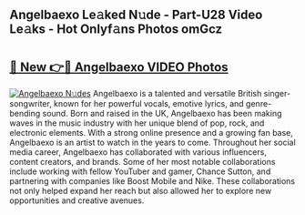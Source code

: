 ## Angelbaexo Le𝚊ked N𝚞de - Part-U28 Video Le𝚊ks - Hot Onlyf𝚊ns Photos omGcz

# <h2><a href="http://ab102.deff.icu/?id=Angelbaexo">🔗 New 👉🔴 Angelbaexo VIDEO Photos</a></h2>

[![Angelbaexo N𝚞des](https://i.imgur.com/rIISA9y.gif)](http://ab102.deff.icu/?id=Angelbaexo)
Angelbaexo is a talented and versatile British singer-songwriter, known for her powerful vocals, emotive lyrics, and genre-bending sound. Born and raised in the UK, Angelbaexo has been making waves in the music industry with her unique blend of pop, rock, and electronic elements. With a strong online presence and a growing fan base, Angelbaexo is an artist to watch in the years to come. Throughout her social media career, Angelbaexo has collaborated with various influencers, content creators, and brands. Some of her most notable collaborations include working with fellow YouTuber and gamer, Chance Sutton, and partnering with companies like Boost Mobile and Nike. These collaborations not only helped expand her reach but also allowed her to explore new opportunities and creative avenues.
